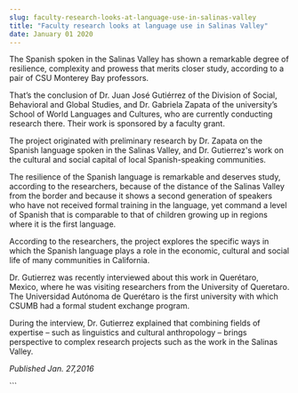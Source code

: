 ```yaml
---
slug: faculty-research-looks-at-language-use-in-salinas-valley
title: "Faculty research looks at language use in Salinas Valley"
date: January 01 2020
---
```


 
<p>
  The Spanish spoken in the Salinas Valley has shown a remarkable degree of
  resilience, complexity and prowess that merits closer study, according to a
  pair of CSU Monterey Bay professors.
</p>
<p>
  That’s the conclusion of Dr. Juan José Gutiérrez of the Division of Social,
  Behavioral and Global Studies, and Dr. Gabriela Zapata of the university’s
  School of World Languages and Cultures, who are currently conducting research
  there. Their work is sponsored by a faculty grant.
</p>
<p>
  The project originated with preliminary research by Dr. Zapata on the Spanish
  language spoken in the Salinas Valley, and Dr. Gutierrez's work on the
  cultural and social capital of local Spanish&#45;speaking communities.
</p>
<p>
  The resilience of the Spanish language is remarkable and deserves study,
  according to the researchers, because of the distance of the Salinas Valley
  from the border and because it shows a second generation of speakers who have
  not received formal training in the language, yet command a level of Spanish
  that is comparable to that of children growing up in regions where it is the
  first language.
</p>
<p>
  According to the researchers, the project explores the specific ways in which
  the Spanish language plays a role in the economic, cultural and social life of
  many communities in California.
</p>
<p>
  Dr. Gutierrez was recently interviewed about this work in Querétaro, Mexico,
  where he was visiting researchers from the University of Queretaro. The
  Universidad Autónoma de Querétaro is the first university with which CSUMB had
  a formal student exchange program.
</p>
<p>
  During the interview, Dr. Gutierrez explained that combining fields of
  expertise – such as linguistics and cultural anthropology – brings perspective
  to complex research projects such as the work in the Salinas Valley.
</p>
<p><em>Published Jan. 27,2016</em></p>
```
